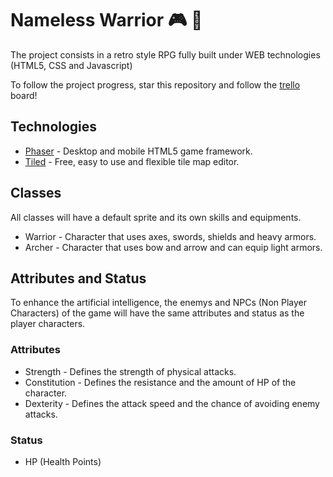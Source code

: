 # Nameless Warrior :video_game: :european_castle:

The project consists in a retro style RPG fully built under WEB technologies (HTML5, CSS and Javascript)

To follow the project progress, star this repository and follow the [trello](https://trello.com/b/PuE28a1W) board!

## Technologies

* [Phaser](http://phaser.io) - Desktop and mobile HTML5 game framework.
* [Tiled](http://www.mapeditor.org/) - Free, easy to use and flexible tile map editor.

## Classes

All classes will have a default sprite and its own skills and equipments.

* Warrior - Character that uses axes, swords, shields and heavy armors.
* Archer - Character that uses bow and arrow and can equip light armors.

## Attributes and Status

To enhance the artificial intelligence, the enemys and NPCs (Non Player Characters) of the game will have the same attributes and status as the player characters.

### Attributes

* Strength - Defines the strength of physical attacks.
* Constitution - Defines the resistance and the amount of HP of the character.
* Dexterity - Defines the attack speed and the chance of avoiding enemy attacks.

### Status

* HP (Health Points)

